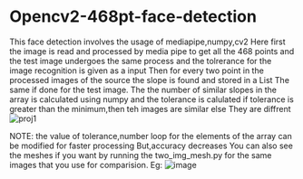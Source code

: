 # Opencv2-468pt-face-detection
This face detection involves the usage of mediapipe,numpy,cv2
Here first the image is read and processed by media pipe to get all the 468 points and the test image undergoes the same process and the tolrerance for the image recognition is given as a input
Then for every two point in the processed images of the source the slope is found and stored in a List
The same if done for the test image.
The the number of similar slopes in the array is calculated using numpy and the tolerance is calulated 
if tolerance is greater than the minimum,then teh images are similar
else
They are diffrent
![proj1](https://user-images.githubusercontent.com/73524123/116968547-5428c600-acd2-11eb-8f7e-e64cc9a778b0.png)

NOTE: the value of tolerance,number loop for the elements of the array can be modified for faster processing But,accuracy decreases
You can also see the meshes if you want by running the two_img_mesh.py for the same images that you use for comparision.
Eg:
![image](https://user-images.githubusercontent.com/73524123/116968602-6e62a400-acd2-11eb-9c90-21ea55ba8576.png)
